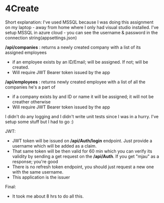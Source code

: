 # 4Create

Short explanation:
I've used MSSQL because I was doing this assignment on my laptop - away from home where I only had visual studio installed.
I've setup MSSQL in azure cloud - you can see the username & password in the connection string(appsettings.json)

**/api/companies** : returns a newly created company with a list of its assigned employees
- if an employee exists by an ID/Email; will be assigned. If not; will be created.
- Will require JWT Bearer token issued by the app

**/api/employees** : returns newly created employee with a list of all the companies he's a part of
- if a company exists by and ID or name it will be assigned; it will not be creather otherwise
- Will require JWT Bearer token issued by the app

I didn't do any logging and I didn't write unit tests since I was in a hurry. I've setup some stuff but I had to go :)

JWT:
- JWT token will be issued on **/api/Auth/login** endpoint. Just provide a username which will be added as a claim.
- That same token will be then valid for 60 min which you can verify its validity by sending a get request on the **/api/Auth**. If you get "mjau" as a response; you're good
- There is no refresh token endpoint, you should just request a new one with the same username.
- This application is the issuer

Final:
- It took me about 8 hrs to do all this.
